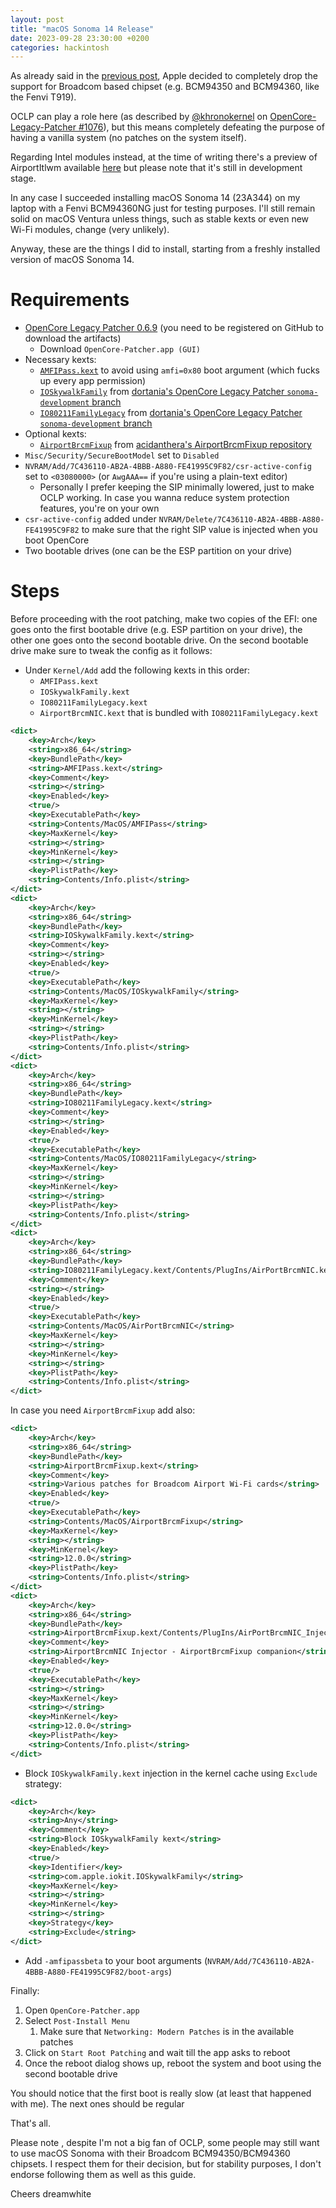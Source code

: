 ```yaml
---
layout: post
title: "macOS Sonoma 14 Release"
date: 2023-09-28 23:30:00 +0200
categories: hackintosh
---
```


As already said in the [previous post](https://dreamwhite.github.io/macos/2023/06/07/Sonoma-beta.html), Apple decided to completely drop the support for Broadcom based chipset (e.g. BCM94350 and BCM94360, like the Fenvi T919).

OCLP can play a role here (as described by [@khronokernel](https://github.com/khronokernel) on [OpenCore-Legacy-Patcher #1076](https://github.com/dortania/OpenCore-Legacy-Patcher/issues/1076#issue-1744994016)), but this means completely defeating the purpose of having a vanilla system (no patches on the system itself).

Regarding Intel modules instead, at the time of writing there's a preview of AirportItlwm available [here](https://github.com/OpenIntelWireless/itlwm/issues/883#issuecomment-1670749680) but please note that it's still in development stage.

In any case I succeeded installing macOS Sonoma 14 (23A344) on my laptop with a Fenvi BCM94360NG just for testing purposes. I'll still remain solid on macOS Ventura unless things, such as stable kexts or even new Wi-Fi modules, change (very unlikely).

Anyway, these are the things I did to install, starting from a freshly installed version of macOS Sonoma 14.

# Requirements

- [OpenCore Legacy Patcher 0.6.9](https://github.com/dortania/OpenCore-Legacy-Patcher/actions/workflows/build-app-wxpython.yml) (you need to be registered on GitHub to download the artifacts)
    - Download `OpenCore-Patcher.app (GUI)`
- Necessary kexts:
    - [`AMFIPass.kext`](https://github.com/dortania/OpenCore-Legacy-Patcher/blob/main/payloads/Kexts/Acidanthera/AMFIPass-v1.3.1-RELEASE.zip) to avoid using `amfi=0x80` boot argument (which fucks up every app permission)
    - [`IOSkywalkFamily`](https://github.com/dortania/OpenCore-Legacy-Patcher/blob/sonoma-development/payloads/Kexts/Wifi/IOSkywalkFamily-v1.0.0.zip) from [dortania's OpenCore Legacy Patcher `sonoma-development` branch](https://github.com/dortania/OpenCore-Legacy-Patcher/blob/sonoma-development/)
    - [`IO80211FamilyLegacy`](https://github.com/dortania/OpenCore-Legacy-Patcher/blob/sonoma-development/payloads/Kexts/Wifi/IO80211FamilyLegacy-v1.0.0.zip) from [dortania's OpenCore Legacy Patcher `sonoma-development` branch](https://github.com/dortania/OpenCore-Legacy-Patcher/blob/sonoma-development/)
- Optional kexts:
    - [`AirportBrcmFixup`](https://github.com/acidanthera/AirportBrcmFixup/releases/download/2.1.7/AirportBrcmFixup-2.1.7-RELEASE.zip) from [acidanthera's AirportBrcmFixup repository](https://github.com/acidanthera/AirportBrcmFixup)
- `Misc/Security/SecureBootModel` set to `Disabled`
- `NVRAM/Add/7C436110-AB2A-4BBB-A880-FE41995C9F82/csr-active-config` set to `<03080000>` (or `AwgAAA==` if you're using a plain-text editor)
    - Personally I prefer keeping the SIP minimally lowered, just to make OCLP working. In case you wanna reduce system protection features, you're on your own
- `csr-active-config` added under `NVRAM/Delete/7C436110-AB2A-4BBB-A880-FE41995C9F82` to make sure that the right SIP value is injected when you boot OpenCore
- Two bootable drives (one can be the ESP partition on your drive)

# Steps

Before proceeding with the root patching, make two copies of the EFI: one goes onto the first bootable drive (e.g. ESP partition on your drive), the other one goes onto the second bootable drive.
On the second bootable drive make sure to tweak the config as it follows:

- Under `Kernel/Add` add the following kexts in this order:
    - `AMFIPass.kext`
    - `IOSkywalkFamily.kext`
    - `IO80211FamilyLegacy.kext`
    - `AirportBrcmNIC.kext` that is bundled with `IO80211FamilyLegacy.kext`

```xml
<dict>
    <key>Arch</key>
    <string>x86_64</string>
    <key>BundlePath</key>
    <string>AMFIPass.kext</string>
    <key>Comment</key>
    <string></string>
    <key>Enabled</key>
    <true/>
    <key>ExecutablePath</key>
    <string>Contents/MacOS/AMFIPass</string>
    <key>MaxKernel</key>
    <string></string>
    <key>MinKernel</key>
    <string></string>
    <key>PlistPath</key>
    <string>Contents/Info.plist</string>
</dict>
<dict>
    <key>Arch</key>
    <string>x86_64</string>
    <key>BundlePath</key>
    <string>IOSkywalkFamily.kext</string>
    <key>Comment</key>
    <string></string>
    <key>Enabled</key>
    <true/>
    <key>ExecutablePath</key>
    <string>Contents/MacOS/IOSkywalkFamily</string>
    <key>MaxKernel</key>
    <string></string>
    <key>MinKernel</key>
    <string></string>
    <key>PlistPath</key>
    <string>Contents/Info.plist</string>
</dict>
<dict>
    <key>Arch</key>
    <string>x86_64</string>
    <key>BundlePath</key>
    <string>IO80211FamilyLegacy.kext</string>
    <key>Comment</key>
    <string></string>
    <key>Enabled</key>
    <true/>
    <key>ExecutablePath</key>
    <string>Contents/MacOS/IO80211FamilyLegacy</string>
    <key>MaxKernel</key>
    <string></string>
    <key>MinKernel</key>
    <string></string>
    <key>PlistPath</key>
    <string>Contents/Info.plist</string>
</dict>
<dict>
    <key>Arch</key>
    <string>x86_64</string>
    <key>BundlePath</key>
    <string>IO80211FamilyLegacy.kext/Contents/PlugIns/AirPortBrcmNIC.kext</string>
    <key>Comment</key>
    <string></string>
    <key>Enabled</key>
    <true/>
    <key>ExecutablePath</key>
    <string>Contents/MacOS/AirPortBrcmNIC</string>
    <key>MaxKernel</key>
    <string></string>
    <key>MinKernel</key>
    <string></string>
    <key>PlistPath</key>
    <string>Contents/Info.plist</string>
</dict>
```

In case you need `AirportBrcmFixup` add also:

```xml
<dict>
    <key>Arch</key>
    <string>x86_64</string>
    <key>BundlePath</key>
    <string>AirportBrcmFixup.kext</string>
    <key>Comment</key>
    <string>Various patches for Broadcom Airport Wi-Fi cards</string>
    <key>Enabled</key>
    <true/>
    <key>ExecutablePath</key>
    <string>Contents/MacOS/AirportBrcmFixup</string>
    <key>MaxKernel</key>
    <string></string>
    <key>MinKernel</key>
    <string>12.0.0</string>
    <key>PlistPath</key>
    <string>Contents/Info.plist</string>
</dict>
<dict>
    <key>Arch</key>
    <string>x86_64</string>
    <key>BundlePath</key>
    <string>AirportBrcmFixup.kext/Contents/PlugIns/AirPortBrcmNIC_Injector.kext</string>
    <key>Comment</key>
    <string>AirportBrcmNIC Injector - AirportBrcmFixup companion</string>
    <key>Enabled</key>
    <true/>
    <key>ExecutablePath</key>
    <string></string>
    <key>MaxKernel</key>
    <string></string>
    <key>MinKernel</key>
    <string>12.0.0</string>
    <key>PlistPath</key>
    <string>Contents/Info.plist</string>
</dict>
```

- Block `IOSkywalkFamily.kext` injection in the kernel cache using `Exclude` strategy:

```xml
<dict>
    <key>Arch</key>
    <string>Any</string>
    <key>Comment</key>
    <string>Block IOSkywalkFamily kext</string>
    <key>Enabled</key>
    <true/>
    <key>Identifier</key>
    <string>com.apple.iokit.IOSkywalkFamily</string>
    <key>MaxKernel</key>
    <string></string>
    <key>MinKernel</key>
    <string></string>
    <key>Strategy</key>
    <string>Exclude</string>
</dict>
```

- Add `-amfipassbeta` to your boot arguments (`NVRAM/Add/7C436110-AB2A-4BBB-A880-FE41995C9F82/boot-args`)

Finally:

1. Open `OpenCore-Patcher.app`
2. Select `Post-Install Menu`
    1. Make sure that `Networking: Modern Patches` is in the available patches
3. Click on `Start Root Patching` and wait till the app asks to reboot
4. Once the reboot dialog shows up, reboot the system and boot using the second bootable drive

You should notice that the first boot is really slow (at least that happened with me). The next ones should be regular

That's all.

Please note , despite I'm not a big fan of OCLP, some people may still want to use macOS Sonoma with their Broadcom BCM94350/BCM94360 chipsets. I respect them for their decision, but for stability purposes, I don't endorse following them as well as this guide.

Cheers
dreamwhite

